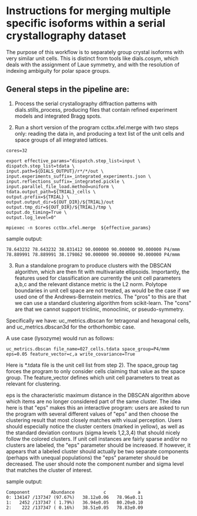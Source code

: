 # Instructions for merging multiple specific isoforms within a serial crystallography dataset

The purpose of this workflow is to separately group crystal isoforms with very similar unit cells.
This is distinct from tools like dials.cosym, which deals with the assignment of Laue symmetry,
and with the resolution of indexing ambiguity for polar space groups.

## General steps in the pipeline are:

1) Process the serial crystallography diffraction patterns with dials.stills_process, 
producing files that contain refined experiment models and integrated Bragg spots.

2) Run a short version of the program cctbx.xfel.merge with two steps only: 
reading the data in, and producing a text list of the unit cells and space groups of
all integrated lattices.

```
cores=32

export effective_params="dispatch.step_list=input \
dispatch.step_list=tdata \
input.path=${DIALS_OUTPUT}/r*/*/out \
input.experiments_suffix=_integrated_experiments.json \
input.reflections_suffix=_integrated.pickle \
input.parallel_file_load.method=uniform \
tdata.output_path=${TRIAL}_cells \
output.prefix=${TRIAL} \
output.output_dir=${OUT_DIR}/${TRIAL}/out 
output.tmp_dir=${OUT_DIR}/${TRIAL}/tmp \
output.do_timing=True \
output.log_level=0"
 
mpiexec -n $cores cctbx.xfel.merge  ${effective_params}
```

sample output:
```
78.643232 78.643232 38.831412 90.000000 90.000000 90.000000 P4/mmm
78.889991 78.889991 38.179862 90.000000 90.000000 90.000000 P4/mmm
```

3) Run a standalone program to produce clusters with the DBSCAN algorithm, which are then
fit with multivariate ellipsoids.  Importantly, the features used for classification
are currently the unit cell parameters a,b,c and the relevant distance metric
is the L2 norm.  Polytope boundaries in unit cell space are not treated, as
would be the case if we used one of the Andrews-Bernstein metrics.  The "pros"
to this are that we can use a standard clustering algorithm from scikit-learn. The
"cons" are that we cannot support triclinic, monoclinic, or pseudo-symmetry.

Specifically we have:
uc_metrics.dbscan for tetragonal and hexagonal cells, and
uc_metrics.dbscan3d for the orthorhombic case.

A use case (lysozyme) would run as follows:
```
uc_metrics.dbscan file_name=027_cells.tdata space_group=P4/mmm eps=0.05 feature_vector=c,a write_covariance=True
```

Here is *.tdata file is the unit cell list from step 2).  The space_group tag forces the program to only
consider cells claiming that value as the space group.  The feature_vector defines which unit cell
parameters to treat as relevant for clustering.

eps is the characteristic maximum distance in the DBSCAN algorithm above which items are no longer
considered part of the same cluster.  The idea here is that "eps" makes this an interactive program:
users are asked to run the program with several different values of "eps" and then choose the clustering
result that most closely matches with visual perception.  Users should especially notice the
cluster centers (marked in yellow), as well as the standard deviation contours (sigma levels 1,2,3,4)
that should nicely follow the colored clusters.  If unit cell instances are fairly sparse and/or no
clusters are labeled, the "eps" parameter should be increased.  If however, it appears that a labeled
cluster should actually be two separate components (perhaps with unequal populations) the "eps"
parameter should be decreased.  The user should note the component number and sigma level that
matches the cluster of interest.

sample output:
```027_cells, eps=0.020
Component        Abundance           c            a
0: 134147 /137347 (97.67%)   38.12±0.06   78.96±0.11
1:   2452 /137347 ( 1.79%)   36.94±0.05   80.20±0.10
2:    222 /137347 ( 0.16%)   38.51±0.05   78.83±0.09
```

